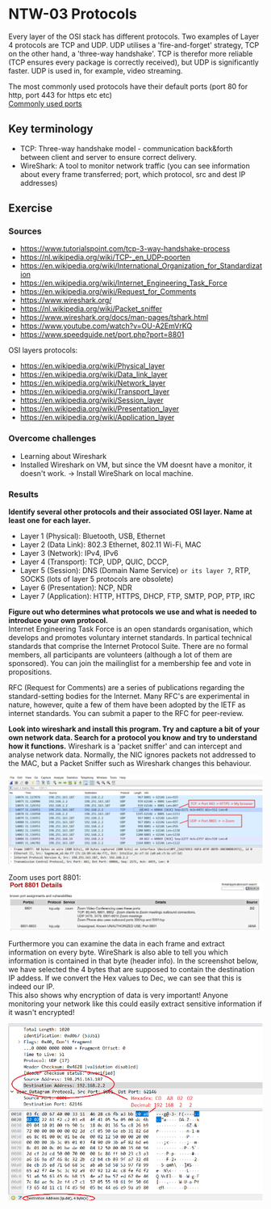 # NTW-03 Protocols
Every layer of the OSI stack has different protocols. Two examples of Layer 4 protocols are TCP and UDP.
UDP utilises a 'fire-and-forget' strategy, TCP on the other hand, a 'three-way handshake'. TCP is therefor more reliable (TCP ensures every package is correctly received), but UDP is significantly faster.
UDP is used in, for example, video streaming. 

The most commonly used protocols have their default ports (port 80 for http, port 443 for https etc etc)  
[Commonly used ports](https://nl.wikipedia.org/wiki/TCP-_en_UDP-poorten)

## Key terminology
- TCP: Three-way handshake model - communication back&forth between client and server to ensure correct delivery.
- WireShark: A tool to monitor network traffic (you can see information about every frame transferred; port, which protocol, src and dest IP addresses)


## Exercise
### Sources
- https://www.tutorialspoint.com/tcp-3-way-handshake-process
- https://nl.wikipedia.org/wiki/TCP-_en_UDP-poorten
- https://en.wikipedia.org/wiki/International_Organization_for_Standardization
- https://en.wikipedia.org/wiki/Internet_Engineering_Task_Force
- https://en.wikipedia.org/wiki/Request_for_Comments
- https://www.wireshark.org/
- https://nl.wikipedia.org/wiki/Packet_sniffer
- https://www.wireshark.org/docs/man-pages/tshark.html
- https://www.youtube.com/watch?v=OU-A2EmVrKQ
- https://www.speedguide.net/port.php?port=8801


OSI layers protocols:
- https://en.wikipedia.org/wiki/Physical_layer
- https://en.wikipedia.org/wiki/Data_link_layer
- https://en.wikipedia.org/wiki/Network_layer
- https://en.wikipedia.org/wiki/Transport_layer
- https://en.wikipedia.org/wiki/Session_layer
- https://en.wikipedia.org/wiki/Presentation_layer
- https://en.wikipedia.org/wiki/Application_layer

### Overcome challenges
- Learning about Wireshark
- Installed Wireshark on VM, but since the VM doesnt have a monitor, it doesn't work. -> Install WireShark on local machine.

### Results
**Identify several other protocols and their associated OSI layer. Name at least one for each layer.**
- Layer 1 (Physical): Bluetooth, USB, Ethernet  
- Layer 2 (Data Link):  802.3 Ethernet, 802.11 Wi-Fi, MAC  
- Layer 3 (Network):  IPv4, IPv6
- Layer 4 (Transport): TCP, UDP, QUIC, DCCP, 
- Layer 5 (Session): DNS (Domain Name Service) `or its layer 7`, RTP, SOCKS (lots of layer 5 protocols are obsolete) 
- Layer 6 (Presentation): NCP, NDR
- Layer 7 (Application): HTTP, HTTPS, DHCP, FTP, SMTP, POP, PTP, IRC

**Figure out who determines what protocols we use and what is needed to introduce your own protocol.**  
Internet Engineering Task Force is an open standards organisation, which develops and promotes voluntary internet standards. In partical technical standards that comprise the Internet Protocol Suite. There are no formal members, all participants are volunteers (although a lot of them are sponsored). You can join the mailinglist for a membership fee and vote in propositions.

RFC (Request for Comments) are a series of publications regarding the standard-setting bodies for the Internet. Many RFC's are experimental in nature, however, quite a few of them have been adopted by the IETF as internet standards. You can submit a paper to the RFC for peer-review.

**Look into wireshark and install this program. Try and capture a bit of your own network data. Search for a protocol you know and try to understand how it functions.**
Wireshark is a 'packet sniffer' and can intercept and analyse network data. Normally, the NIC ignores packets not addressed to the MAC, but a Packet Sniffer such as Wireshark changes this behaviour.

![NTW-03 WireShark](../00_includes/NTW/NTW-03_1.png)  

Zoom uses port 8801:
![NTW-03 Zoom Port](../00_includes/NTW/NTW-03_2.png)  

Furthermore you can examine the data in each frame and extract information on every byte. WireShark is also able to tell you which information is contained in that byte (header info).  In the screenshot below, we have selected the 4 bytes that are supposed to contain the destination IP addess. If we convert the Hex values to Dec, we can see that this is indeed our IP.  
This also shows why encryption of data is very important! Anyone monitoring your network like this could easily extract sensitive information if it wasn't encrypted!

![NTW-03 package](../00_includes/NTW/NTW-03_3.png)  


